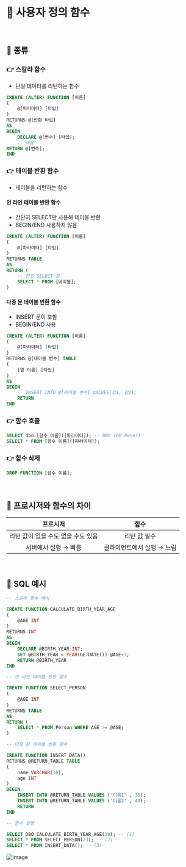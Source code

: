# 🔗 사용자 정의 함수

<br>

## 🍑 종류

### 👉 스칼라 함수
* 단일 데이터를 리턴하는 함수

```sql
CREATE (ALTER) FUNCTION [이름]
(
    @[파라미터] [타입]
)
RETURNS @[반환 타입]
AS
BEGIN
    DECLARE @[변수] [타입];
    -- 내용
RETURN @[변수];
END
```

### 👉 테이블 반환 함수
* 테이블을 리턴하는 함수

#### 인 라인 테이블 반환 함수
* 간단히 SELECT만 사용해 테이블 반환
* BEGIN/END 사용하지 않음

```sql
CREATE (ALTER) FUNCTION [이름]
(
    @[파라미터] [타입]
)
RETURNS TABLE
AS
RETURN ( 
    -- 단일 SELECT 문
    SELECT * FROM [테이블];
)
```

#### 다중 문 테이블 반환 함수

* INSERT 문이 포함
* BEGIN/END 사용

```sql
CREATE (ALTER) FUNCTION [이름]
(
    @[파라미터] [타입]
)
RETURNS @[테이블 변수] TABLE
(
    [열 이름] [타입]
)
AS
BEGIN
    -- INSERT INTO @[테이블 변수] VALUES(값1, 값2);
    RETURN
END
```

### 👉 함수 호출

```sql
SELECT dbo.[함수 이름]([파라미터]); -- DBO (DB Owner)
SELECT * FROM [함수 이름]([파라미터]);
```

### 👉 함수 삭제

```sql
DROP FUNCTION [함수 이름];
```

<br>

## 🍑 프로시저와 함수의 차이
|프로시저|함수|
|:--:|:--:|
|리턴 값이 있을 수도 없을 수도 있음|리턴 값 필수|
|서버에서 실행 → 빠름|클라이언트에서 실행 → 느림|

<br>

## 🍑 SQL 예시

```sql
-- 스칼라 함수 예시

CREATE FUNCTION CALCULATE_BIRTH_YEAR_AGE
(
    @AGE INT
)
RETURNS INT
AS
BEGIN
    DECLARE @BIRTH_YEAR INT;
    SET @BIRTH_YEAR = YEAR(GETDATE())-@AGE+1;
    RETURN @BIRTH_YEAR
END
```

```sql
-- 인 라인 테이블 반환 함수

CREATE FUNCTION SELECT_PERSON
(
    @AGE INT
)
RETURNS TABLE
AS
RETURN (
    SELECT * FROM Person WHERE AGE >= @AGE;
)
```

```sql
-- 다중 문 테이블 반환 함수

CREATE FUNCTION INSERT_DATA()
RETURNS @RETURN_TABLE TABLE
(
    name VARCHAR(30),
    age INT
)
BEGIN
    INSERT INTO @RETURN_TABLE VALUES ('이름1' , 35);
    INSERT INTO @RETURN_TABLE VALUES ('이름2' , 40);
    RETURN
END
```

```sql
-- 함수 실행

SELECT DBO.CALCULATE_BIRTH_YEAR_AGE(10); -- (1)
SELECT * FROM SELECT_PERSON(23); -- (2)
SELECT * FROM INSERT_DATA(); -- (3)
```

![image](https://user-images.githubusercontent.com/38900338/135802882-5db2b2e6-38b7-4972-ae6a-119fd4b94ad8.png)